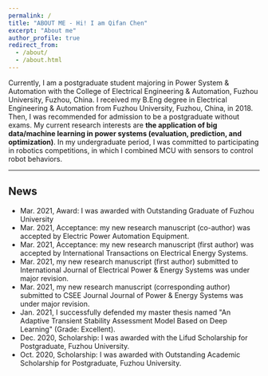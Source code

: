 ```yaml
---
permalink: /
title: "ABOUT ME - Hi! I am Qifan Chen"
excerpt: "About me"
author_profile: true
redirect_from: 
  - /about/
  - /about.html
---
```


Currently, I am a postgraduate student majoring in Power System & Automation with the College of Electrical Engineering & Automation, Fuzhou University, Fuzhou, China.
I received my B.Eng degree in Electrical Engineering & Automation from Fuzhou University, Fuzhou, China, in 2018.
Then, I was recommended for admission to be a postgraduate without exams.
My current research interests are **the application of big data/machine learning in power systems (evaluation, prediction, and optimization)**.
In my undergraduate period, I was committed to participating in robotics competitions, in which I combined MCU with sensors to control robot behaviors.

---

## News

* Mar. 2021, Award: I was awarded with Outstanding Graduate of Fuzhou University
* Mar. 2021, Acceptance: my new research manuscript (co-author) was accepted by Electric Power Automation Equipment.
* Mar. 2021, Acceptance: my new research manuscript (first author) was accepted by International Transactions on Electrical Energy Systems.
* Mar. 2021, my new research manuscript (first author) submitted to International Journal of Electrical Power & Energy Systems was under major revision.
* Mar. 2021, my new research manuscript (corresponding author) submitted to CSEE Journal Journal of Power & Energy Systems was under major revision.
* Jan. 2021, I successfully defended my master thesis named "An Adaptive Transient Stability Assessment Model Based on Deep Learning" (Grade: Excellent).
* Dec. 2020, Scholarship: I was awarded with the Lifud Scholarship for Postgraduate, Fuzhou University.
* Oct. 2020, Scholarship: I was awarded with Outstanding Academic Scholarship for Postgraduate, Fuzhou University.

